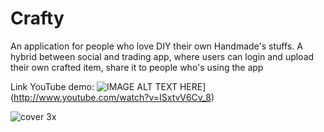 # Crafty

An application for people who love DIY their own Handmade's stuffs. A hybrid between social and trading app, where users can login and upload their own crafted item, share it to people who's using the app

Link YouTube demo: 
![IMAGE ALT TEXT HERE](http://img.youtube.com/vi/ISxtvV6Cv_8/0.jpg)](http://www.youtube.com/watch?v=ISxtvV6Cv_8)

![cover 3x](https://cloud.githubusercontent.com/assets/12258473/24603351/9b8fb516-188a-11e7-9405-592782c8fc2f.png)
